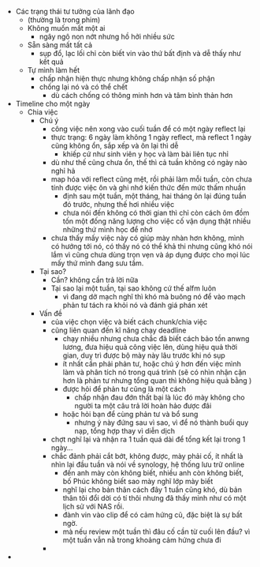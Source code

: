 - Các trạng thái tư tưởng của lãnh đạo
	- (thường là trong phim)
	- Không muốn mất một ai
		- ngây ngô non nớt nhưng hồ hởi nhiều sức
	- Sẵn sàng mất tất cả
		- sụp đổ, lạc lối chỉ còn biết vin vào thứ bất định và dễ thấy như kết quả
	- Tự mình làm hết
		- chấp nhận hiện thực nhưng không chấp nhận số phận
		- chống lại nó và có thể chết
			- dù cách chống có thông minh hơn và tâm bình thản hơn
- Timeline cho một ngày
	- Chia việc
		- Chú ý
			- công việc nên xong vào cuối tuần để có một ngày reflect lại
			- thực trạng: 6 ngày làm không 1 ngày reflect, mà reflect 1 ngày cũng không ổn, sắp xếp và ôn lại thì dễ
				- khiếp cứ như sinh viên y học và làm bài liên tục nhỉ
			- dù như thế cũng chưa ổn, thế thì cả tuần không có ngày nào nghỉ hả
			- map hóa với reflect cũng mệt, rồi phải làm mỗi tuần, còn chưa tính được việc ôn và ghi nhớ kiến thức đến mức thấm nhuần
				- định sau một tuần, một tháng, hai tháng ôn lại đúng tuần đó trước, nhưng thế hơi nhiều việc
				- chưa nói đến không có thời gian thì chỉ còn cách ôm đồm tốn một đống năng lượng cho việc cố vận dụng thật nhiều những thứ mình học để nhớ
			- chưa thấy mấy việc này có giúp mày nhàn hơn không, mình có hướng tới nó, có thấy nó có thể khả thi nhưng cũng khó nói lắm vì cũng chưa dùng trọn vẹn và áp dụng được cho mọi lúc mấy thứ mình đang sưu tầm.
		- Tại sao?
			- Cần? không cần trả lời nữa
			- Tại sao lại một tuần, tại sao không cứ thế alfm luôn
				- vì đang dở mạch nghĩ thì khó mà buông nó để vào mạch phản tư tách ra khỏi nó và đánh giá phán xét
		- Vấn đề
			- của việc chọn việc và biết cách chunk/chia việc
			- cũng liên quan đến kĩ năng chạy deadline
				- chạy nhiều nhưng chưa chắc đã biết cách bảo tồn anwng lương, đưa hiệu quả công việc lên, dùng hiệu quả thời gian, duy trì được bộ mày này lâu trước khi nó sụp
				- ít nhất cần phải phản tư, hoặc chú ý hơn đến việc mình làm và phân tích nó trong quá trình (sẽ có nhìn nhận cận hơn là phản tư nhưng tổng quan thì không hiệu quả bằng )
				- được hỏi để phản tư cũng là một cách
					- chấp nhận đau đớn thất bại là lúc đó mày không cho người ta một câu trả lời hoàn hảo được đâi
				- hoặc hỏi bạn để cùng phản tư và bổ sung
					- nhưng ý này đứng sau vì sao, vì để nó thành buổi quy nạp,  tổng hợp thay vì diễn dịch
			- chợt nghĩ lại và nhận ra 1 tuần quá dài để tổng kết lại trong 1 ngày...
			- chắc đảnh phải cắt bớt, không được, mày phải cố, ít nhất là nhìn lại đầu tuần và nói về synology, hệ thống lưu trữ online
				- đến anh mày còn không biết, nhiều anh còn không biết, bố Phúc không biết sao mày nghĩ lớp mày biết
				- nghĩ lại cho bản thân cách đây 1 tuần cũng khó, dù bản thân tôi đổi dời có tí thôi nhưng đã thấy mình như có một lịch sử với NAS rồi.
				- đành vin vào clip để có cảm hứng cũ, đặc biệt là sự bất ngờ.
				- mà nếu review một tuần thì đâu cố cần từ cuối lên đầu? vì một tuần vẫn nằ trong khoảng cảm hứng chưa đi
			-
-